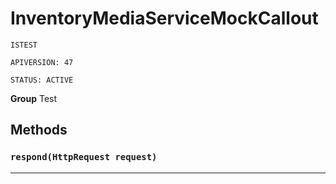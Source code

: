 # InventoryMediaServiceMockCallout

`ISTEST`

`APIVERSION: 47`

`STATUS: ACTIVE`

**Group** Test

## Methods
### `respond(HttpRequest request)`
---
